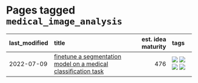 # Pages tagged `medical_image_analysis`

|last_modified|title|est. idea maturity|tags
|:---|:---|---:|:---|
|2022-07-09|[finetune a segmentation model on a medical classification task](../finetune_a_segmentation_model_on_a_medical_classification_task.md)|476|[![](https://img.shields.io/badge/tag-experimental-4db4d2)](../tags/experimental.md) [![](https://img.shields.io/badge/tag-image_processing-496a1)](../tags/image_processing.md) [![](https://img.shields.io/badge/tag-medical_image_analysis-683f3)](../tags/medical_image_analysis.md) [![](https://img.shields.io/badge/tag-tooling-82d6e)](../tags/tooling.md)|